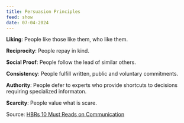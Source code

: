 ```yaml
---
title: Persuasion Principles
feed: show
date: 07-04-2024
---
```

**Liking**: People like those like them, who like them.

**Reciprocity**: People repay in kind.

**Social Proof**: People follow the lead of similar others. 

**Consistency**: People fulfill written, public and voluntary commitments.

**Authority**: People defer to experts who provide shortcuts to decisions requiring specialized informaton.

**Scarcity**: People value what is scare.


Source:  [HBRs 10 Must Reads on Communication](https://www.amazon.in/HBRs-10-Must-Reads-Communication/dp/1422189864) 